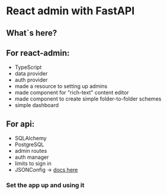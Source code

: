 # React admin with FastAPI

## What`s here?

## For react-admin:
- TypeScript
- data provider
- auth provider
- made a resource to setting up admins
- made component for "rich-text" content editor
- made component to create simple folder-to-folder schemes
- simple dashboard

## For api:
- SQLAlchemy
- PostgreSQL
- admin routes
- auth manager
- limits to sign in
- JSONConfig -> [docs here](https://github.com/enveloss/py_json_config)

### Set the app up and using it